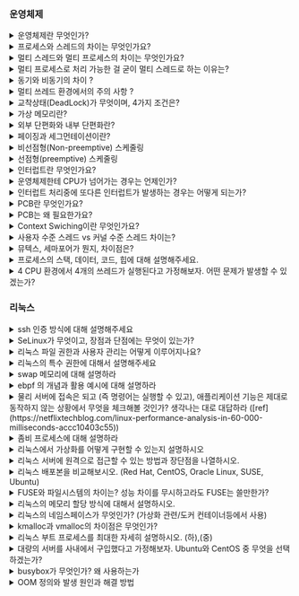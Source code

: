 
### 운영체제

<details>
<summary>
운영체제란 무엇인가?
</summary>
<div>

운영체제는 컴퓨터 시스템의 자원을 효율적으로 관리하고 사용자에게 편리하고 효과적인 환경을 제공하는 시스템 소프트웨어입니다. 운영체제는 하드웨어와 사용자 응용 프로그램 사이의 중개자 역할을 하며, 컴퓨터 시스템의 자원을 효율적으로 할당하고 관리합니다.

#### 운영체제 역할
- 자원 관리: 운영체제는 컴퓨터의 하드웨어 자원(프로세서, 메모리, 디스크 공간, 입출력 장치 등)을 효율적으로 분배하고 관리합니다. 여러 프로그램과 사용자가 동시에 컴퓨터를 사용할 수 있도록 합니다.
- 프로세스 관리: 운영체제는 프로세스의 생성, 실행, 중지 등을 관리합니다. 프로세스 스케줄링을 통해 CPU 시간을 각 프로세스에 할당하고, 멀티태스킹 환경에서 여러 프로세스가 공정하게 자원을 사용할 수 있도록 합니다.
- 메모리 관리: 운영체제는 메모리 할당 및 회수를 관리하며, 가상 메모리 시스템을 통해 실제 메모리보다 더 큰 메모리 공간을 제공할 수 있습니다.
- 파일 시스템 관리: 파일과 디렉터리를 조직화하고 관리하는 기능을 제공합니다. 사용자와 응용 프로그램이 데이터를 저장하고 접근할 수 있도록 합니다.
- 입출력 시스템 관리: 키보드, 마우스, 디스플레이, 프린터 등 다양한 입출력 장치와의 통신을 관리합니다.
- 보안 및 접근 제어: 운영체제는 시스템 보안을 유지하기 위해 사용자 인증, 접근 권한 설정 등의 기능을 제공합니다.
</div>
</details>

<details>
<summary>
프로세스와 스레드의 차이는 무엇인가요?
</summary>
<div>

#### 프로세스(Process)
프로세스는 실행 중인 프로그램의 인스턴스입니다. 운영 체제가 메모리에 프로그램을 로드하고 실행할 때, 그 프로그램은 프로세스가 됩니다. 프로세스는 독립된 메모리 영역(코드, 데이터, 힙, 스택 등)을 가지며, 최소 하나의 스레드(메인 스레드)를 포함합니다. 프로세스들은 서로 독립적이기 때문에, 하나의 프로세스가 다른 프로세스의 자원에 직접 접근하는 것은 허용되지 않습니다. 이는 운영 체제가 제공하는 프로세스 간 통신(IPC) 기법을 사용하여 간접적으로만 가능합니다.

##### IPC란?
독립적인 프로세스들이 서로 데이터를 주고받거나 통신할 수 있도록 하는 메커니즘입니다. 파이프, 네임드 파이프, 메시지 큐, 세마포어, 공유 메모리, 소켓 방법이 존재합니다.

#### 스레드(Thread)
스레드는 프로세스 내에서 실행되는 실행의 단위입니다. 스레드는 프로세스의 자원을 공유하면서 동시에 실행될 수 있습니다. 각 스레드는 고유한 실행 흐름을 가지며, 자신만의 스택을 포함하지만, 코드, 데이터, 힙 영역은 프로세스 내의 다른 스레드와 공유합니다. 이러한 특성 때문에 스레드 간의 데이터 공유와 통신이 용이하지만, 동시성 문제를 일으킬 수 있습니다.

##### 차이점
- 메모리 공간: 프로세스는 독립된 메모리 영역을 가지는 반면, 스레드는 같은 프로세스 내에서 메모리(코드, 데이터, 힙)를 공유하고 고유한 스택만 가집니다.
- 자원의 독립성: 프로세스는 완전히 독립된 자원을 가지지만, 스레드는 일부 자원(힙 메모리 등)을 공유합니다.
- 생성과 관리의 비용: 일반적으로 프로세스를 생성하고 관리하는 비용이 스레드를 생성하고 관리하는 비용보다 더 큽니다.
- 통신 방법: 프로세스 간 통신(IPC)은 복잡하고 비용이 많이 드는 반면, 스레드 간 통신은 자원을 공유하기 때문에 더 간단하고 효율적입니다.
- 독립성: 프로세스는 완전히 독립적인 실행 단위로, 하나의 프로세스가 실패해도 다른 프로세스에 영향을 미치지 않습니다. 반면, 스레드는 프로세스 내에서 상대적으로 독립적이지만, 하나의 스레드에 문제가 생기면 같은 프로세스 내의 다른 스레드에 영향을 줄 수 있습니다.
</div>
</details>

<details>
<summary>
멀티 스레드와 멀티 프로세스의 차이는 무엇인가요?
</summary>
<div>

#### 멀티 프로세스
멀티 프로세스는 동시에 여러 프로세스를 실행하여 작업을 처리하는 방식입니다. 각 프로세스는 독립된 메모리 공간(코드, 데이터, 힙, 스택 등)을 가지며, 다른 프로세스와의 데이터 공유는 IPC(Inter-Process Communication)를 통해 이루어집니다. 멀티 프로세스 방식은 각 프로세스가 독립적으로 실행되기 때문에 안정성이 높고, 하나의 프로세스에 문제가 발생해도 다른 프로세스에는 영향을 주지 않습니다. 하지만, 프로세스 간의 커뮤니케이션 비용이 높고, 리소스(자원)의 소모가 크다는 단점이 있습니다.

#### 멀티 스레드
멀티 스레드는 하나의 프로세스 내에서 여러 스레드를 생성하여 동시에 작업을 처리하는 방식입니다. 스레드들은 프로세스 내의 코드, 데이터, 힙 영역을 공유하면서 각자의 스택을 가지고 독립적으로 실행됩니다. 멀티 스레드 방식은 스레드 간의 데이터 공유가 쉽고, 컨텍스트 스위칭(Context Switching) 비용이 낮아 리소스를 효율적으로 사용할 수 있다는 장점이 있습니다. 그러나, 스레드 간의 자원 공유로 인해 동기화 문제가 발생할 수 있으며, 하나의 스레드에 문제가 발생하면 전체 프로세스에 영향을 줄 수 있습니다.
</div>
</details>

<details>
<summary>
멀티 프로세스로 처리 가능한 걸 굳이 멀티 스레드로 하는 이유는?
</summary>
<div>

- 자원 공유: 멀티 스레드는 동일한 프로세스 내에서 메모리 공간(코드, 데이터, 힙)을 공유합니다. 이로 인해 스레드 간의 데이터 공유가 매우 효율적으로 이루어집니다. 반면, 멀티 프로세스는 각 프로세스가 독립된 메모리 공간을 가지므로, 프로세스 간 통신(IPC)을 위해 추가적인 오버헤드가 발생합니다.
- 오버헤드 감소: 멀티 스레드는 프로세스를 생성하고 관리하는 것보다 적은 오버헤드를 가집니다. 스레드 생성은 프로세스 생성보다 자원을 적게 소모하며, 컨텍스트 스위칭 시에도 더 효율적입니다. 이는 특히 자원이 제한된 시스템에서 중요한 이점입니다.
- 병렬 처리 효율성: 멀티 스레드는 CPU 코어를 효율적으로 활용하여 병렬 처리를 수행할 수 있습니다. 멀티 스레드 환경에서는 한 스레드가 블로킹 작업(예: I/O 작업)을 수행할 때, 다른 스레드가 CPU를 사용하여 계속 작업을 수행할 수 있습니다.
- 개발 및 유지보수 용이: 멀티 스레드는 프로세스 내에서 실행되므로, 프로세스 간 통신(IPC)이 필요하지 않으며 공유 메모리를 통한 데이터 공유가 직관적이며, 프로세스 간 통신보다 간단합니다.

그러나 멀티 스레드 환경은 스레드 간의 동기화 문제, 공유 자원에 대한 경쟁 상황(race condition) 등의 복잡성을 증가시키며, 하나의 스레드에서 발생한 오류가 전체 프로세스에 영향을 줄 수 있다는 단점도 있습니다.
</div>
</details>

<details>
<summary>
동기와 비동기의 차이 ?
</summary>
<div>

동기 방식은 작업 처리의 간결성과 예측 가능성을 제공하지만, 긴 작업 실행 시 시스템의 전반적인 반응성이 떨어질 수 있습니다. 반면, 비동기 방식은 동시에 여러 작업을 처리할 수 있어 효율적이지만, 작업 사이의 의존성 관리와 복잡한 구현이 요구됩니다. 따라서, 애플리케이션의 요구 사항과 특성에 따라 적절한 방식을 선택해야 합니다.

#### 동기(Synchronous)
- 동기 방식에서는 한 작업이 완료될 때까지 기다린 후 다음 작업을 실행합니다. 즉, 작업을 순차적으로 처리합니다.
##### 특징
- 작업의 완료를 기다리기 때문에 프로그램의 실행 흐름이 예측 가능합니다.
- 하나의 작업이 다른 작업의 시작을 차단(block)합니다.
- 구현이 비교적 단순하지만, 긴 작업이 있을 경우 전체 시스템의 효율성이 떨어질 수 있습니다.
#### 비동기(Asynchronous)
- 비동기 방식에서는 한 작업을 시작한 후, 그 작업이 끝나기를 기다리지 않고 즉시 다음 작업을 실행합니다. 작업의 완료 여부와 상관없이 다른 작업을 병행 처리할 수 있습니다.
##### 특징
- 작업의 완료를 기다리지 않기 때문에, 여러 작업을 동시에 처리할 수 있어 효율성이 높습니다.
- 작업 사이의 의존성 관리가 필요하며, 구현이 복잡할 수 있습니다.
- 이벤트 루프, 콜백 함수, 프로미스(Promise), async/await 등을 통해 구현됩니다.

</div>
</details>

<details>
<summary>
멀티 쓰레드 환경에서의 주의 사항 ?
</summary>
<div>

멀티 쓰레드 환경에서는 여러 쓰레드가 동시에 실행되므로, 자원 공유와 동시성 제어에 특별한 주의가 필요합니다.

- 공유 자원의 동시 접근 제어: 멀티 쓰레드 환경에서 여러 쓰레드가 공유 자원에 동시에 접근할 때, 데이터의 일관성과 무결성을 유지하기 위해 동기화 기법이 필요합니다. mutex나 semaphore 같은 동기화 메커니즘을 사용하여 자원 접근을 제어해야 합니다.
- 데드락(Deadlock) 방지: 두 개 이상의 쓰레드가 서로 다른 쓰레드의 작업 완료를 무한히 기다리는 상황을 데드락이라고 합니다. 데드락을 방지하기 위해서는 자원 할당 순서를 일관되게 유지하고, 필요하지 않은 자원은 빠르게 해제하며, 필요한 최소한의 자원만을 잠그도록 해야 합니다.
- 스레드 기아(Starvation): 일부 쓰레드가 자원에 접근하지 못하고 무한히 대기하는 상황입니다. 이를 방지하기 위해서는 공정한 자원 분배 정책을 사용하고, 우선순위 부여에 주의해야 합니다.
- 컨텍스트 스위칭(Context Switching) 비용 인식: 쓰레드는 경량 프로세스로 비교적 컨텍스트 스위칭 비용이 낮지만, 쓰레드의 수가 많아지면 이 비용이 상당히 증가할 수 있습니다. 쓰레드를 너무 많이 생성하지 않도록 주의하고, 쓰레드 풀을 사용하는 등의 방법으로 최적화할 수 있습니다.
- 메모리 관리 주의: 멀티 쓰레드 환경에서는 동적으로 할당된 메모리를 공유 자원으로 사용할 때 해제 시점을 정확히 관리해야 합니다. 잘못된 메모리 해제는 메모리 누수나 무효 메모리 접근을 초래할 수 있습니다.
- 레이스 컨디션(Race Condition) 방지: 레이스 컨디션은 여러 쓰레드가 데이터를 동시에 읽고 쓰려고 할 때 발생하는 문제로, 결과의 정확성을 보장할 수 없습니다. 변수 접근 시 동기화를 통해 이를 방지해야 합니다.
</div>
</details>

<details>
<summary>
교착상태(DeadLock)가 무엇이며, 4가지 조건은?
</summary>
<div>

교착상태(Deadlock)는 멀티태스킹 시스템에서 두 개 이상의 프로세스나 스레드가 서로의 실행을 무한히 기다리는 상태를 말합니다. 이 상태에 이르면, 각 프로세스는 다른 프로세스가 자원을 해제하기를 기다리고 있기 때문에 시스템이 멈춰버리게 됩니다.
##### 데드락 조건
- 상호 배제(Mutual Exclusion): 한 번에 하나의 프로세스만이 자원을 사용할 수 있습니다. 다른 프로세스는 그 자원이 해제될 때까지 기다려야 합니다.
- 보유 대기(Hold and Wait): 프로세스가 어떤 자원을 보유한 상태에서 다른 자원을 기다립니다.
- 비선점(No Preemption): 프로세스가 자원을 스스로 해제하기 전까지는 다른 프로세스가 그 자원을 강제로 빼앗을 수 없습니다.
- 순환 대기(Circular Wait): 각 프로세스가 순환적으로 다음 프로세스가 요구하는 자원을 보유하고 있어, 서로가 서로의 자원을 기다리는 상태가 됩니다.

##### 데드락 해결법
- prevention: 4가지중 하나를 부정
- avoidance: safe state(데드락이 발생하지 않는 상태 즉, 자원이 충분한 상태), safe sequence(데드락이 발생하지 않은 순서) ex)은행원 알고리즘 - 미리 결정된 모든 자원들의 최대 가능한 할당량을 가지고 시뮬레이션 해서 Safe state에 들 수 있는지 여부를 검사
- detection and recovery: 시스템의 자원 할당 상태를 가지고 데드락 발생 여부 판단, 프로세스 1개 이상 중단 or 자원 선점

https://chanhuiseok.github.io/posts/cs-2/
</div>
</details>

<details>
<summary>
가상 메모리란?
</summary>
<div>

가상 메모리는 컴퓨터 시스템에서 사용되는 메모리 관리 기술입니다. 이 기술은 프로그램이 사용할 수 있는 메모리 양을 물리적 메모리(주로 RAM)의 크기에 제한되지 않게 하여, 더 큰 메모리 공간을 제공하는 것처럼 만듭니다. 가상 메모리는 물리적 메모리와 보조 저장 장치(예: 하드 드라이브 또는 SSD)를 함께 사용하여 구현됩니다.

##### 주요 개념 및 작동 원리

- 가상 주소 공간: 각 프로세스는 독립된 가상 주소 공간을 갖습니다. 이 공간은 실제 물리적 메모리 주소와는 별개로, 프로세스에 의해 참조되는 메모리 주소입니다.
- 페이지: 가상 메모리는 페이지라는 작은 고정 크기의 블록으로 나뉩니다. 물리적 메모리도 같은 크기의 페이지 프레임으로 나누어집니다.
- 페이지 매핑: 운영 체제는 페이지 테이블을 사용하여 가상 페이지와 물리적 페이지 프레임 간의 매핑을 관리합니다. 이를 통해 프로세스가 가상 주소를 사용해 메모리에 접근할 때, 실제 물리적 주소로 변환될 수 있습니다.
- 스와핑: 사용되지 않는 페이지는 보조 저장 장치로 옮겨지는데, 이 과정을 스와핑이라고 합니다. 필요할 때 다시 물리적 메모리로 가져올 수 있습니다. 이를 통해 제한된 물리적 메모리를 보다 효율적으로 사용할 수 있습니다.
- 페이지 폴트: 프로그램이 접근하려는 페이지가 물리적 메모리에 없을 경우, 페이지 폴트가 발생합니다. 운영 체제는 해당 페이지를 보조 저장 장치에서 찾아 물리적 메모리로 로드합니다.

</div>
</details>

<details>
<summary>
외부 단편화와 내부 단편화란?
</summary>
<div>

#### 외부 단편화(External Fragmentation)
- 외부 단편화는 메모리 공간에 충분한 여유 공간이 있지만, 그 공간이 연속적이지 않아 프로세스를 할당할 수 없는 상황을 말합니다.
- 예를 들어, 메모리에 10MB, 5MB, 3MB의 빈 공간이 있다고 가정해 봅시다. 이 경우 총 18MB의 여유 공간이 있지만, 프로세스가 필요로 하는 8MB의 메모리를 할당할 수 없습니다. 이처럼 메모리 공간이 연속적이지 않아 발생하는 문제가 외부 단편화입니다.

#### 내부 단편화(Internal Fragmentation)
- 내부 단편화는 프로세스가 필요로 하는 메모리 크기보다 실제 할당된 메모리 크기가 더 큰 경우에 발생합니다. 이로 인해 할당된 메모리 공간 중 일부가 사용되지 않고 남게 되는 현상입니다.

- 예를 들어, 프로세스가 4MB의 메모리를 필요로 하지만, 운영체제가 8MB의 메모리 블록을 할당했다고 가정해 봅시다. 이 경우 4MB의 메모리가 사용되지 않고 남게 되는데, 이것이 내부 단편화입니다.

##### 단편화 해결 방법
- 압축(Compaction): 외부 단편화를 해결하기 위해 메모리 내의 빈 공간을 모아 하나의 큰 공간을 만드는 기법입니다.
- 동적 할당(Dynamic Allocation): 프로세스의 메모리 요구량에 따라 동적으로 메모리를 할당하여 내부 단편화를 줄일 수 있습니다.
- 페이징(Paging): 프로세스를 페이지 단위로 나누어 관리함으로써 단편화를 방지할 수 있습니다.
- 세그먼테이션(Segmentation): 프로세스를 논리적 단위인 세그먼트로 나누어 관리함으로써 단편화를 줄일 수 있습니다.

##### Appendix 가상 메모리와 단편화
가상 메모리 기술은 단편화 문제를 해결하는 데 도움이 됩니다. 가상 메모리는 물리 메모리와 논리 메모리를 분리하여 관리함으로써, 프로세스가 실제 물리 메모리 크기를 초과하여 실행될 수 있도록 합니다. 이를 통해 단편화로 인한 메모리 할당 문제를 해결할 수 있습니다.

또한 가상 메모리 시스템에서는 MMU(Memory Management Unit)가 논리 주소를 물리 주소로 변환하는 역할을 수행합니다. 이를 통해 프로세스는 실제 물리 메모리 구조를 인식하지 않고도 메모리를 사용할 수 있습니다.
</div>
</details>

<details>
<summary>
페이징과 세그먼테이션이란?
</summary>
<div>

#### 페이징 (Paging)
페이징은 물리적 메모리를 고정된 크기의 작은 블록으로 나누는 방식입니다. 이러한 블록들을 페이지(논리적 메모리에서는 페이지로 나누고 물리적 메모리는 프레임으로 나눠서 매칭)라고 하며, 물리적 메모리의 페이지와 동일한 크기의 가상 메모리 페이지로 프로세스의 주소 공간을 분할합니다. 페이징에서는 가상 메모리 주소가 물리적 메모리 주소로 변환될 때 페이지 테이블을 사용하여 변환합니다. 페이징 기법의 주요 장점은 내부 단편화를 줄일 수 있다는 점과 메모리 관리가 단순해진다는 점입니다. 하지만 모든 페이지가 동일한 크기이기 때문에, 프로세스의 메모리 요구 사항에 딱 맞지 않는 경우가 생길 수 있으며, 이로 인해 약간의 내부 단편화가 발생할 수 있습니다.

![process](image.png)
#### 세그먼테이션 (Segmentation)
세그먼테이션은 프로세스의 주소 공간을 논리적으로 의미 있는 여러 세그먼트로 분할하는 방식입니다. 예를 들어, 코드, 데이터, 스택 등으로 분리할 수 있습니다. 각 세그먼트는 시작 주소와 길이를 가지며, 이를 통해 메모리에 할당됩니다. 세그먼테이션의 주요 장점은 메모리를 더 유연하게 관리할 수 있다는 것입니다. 프로그램의 논리적 구조에 따라 메모리를 할당할 수 있기 때문에, 개발자가 메모리를 효율적으로 사용할 수 있도록 도와줍니다. 하지만, 세그먼테이션은 외부 단편화 문제를 야기할 수 있으며, 세그먼트의 크기가 다양하기 때문에 메모리 관리가 복잡해질 수 있습니다.

##### 요약
페이징은 메모리를 고정된 크기의 페이지로 나누고, 내부 단편화를 줄이며 메모리 관리를 단순화합니다.
세그먼테이션은 메모리를 논리적 단위인 세그먼트로 나누어 더 유연한 메모리 관리를 가능하게 하지만, 외부 단편화와 복잡한 메모리 관리 문제를 가질 수 있습니다.
</div>
</details>

<details>
<summary>
비선점형(Non-preemptive) 스케줄링
</summary>
<div>

비선점형(Non-preemptive) 스케줄링은 컴퓨터 운영체제의 중요한 작업 스케줄링 방식 중 하나입니다. 이 방식에서는 한 번 CPU(중앙 처리 장치)가 작업(프로세스 또는 스레드)에 할당되면, 해당 작업이 완료되거나, I/O(입출력) 작업 등으로 대기 상태가 될 때까지 CPU를 계속 사용하게 됩니다. 즉, 작업이 실행 중일 때 다른 작업으로 CPU를 강제로 빼앗는 것이 허용되지 않습니다.

##### 특징
- 프로세스가 CPU 사용을 완료하거나 I/O 작업을 요청할 때까지 CPU 제어권을 가짐
- 프로세스 간 우선순위 고려 없이 FIFO(First-In-First-Out) 방식으로 CPU 할당
- 프로세스 전환 시 문맥 교환(Context Switching) 오버헤드가 낮음
##### 장점
- 프로세스 간 공정성 보장
- 응답 시간 예측 가능
- 문맥 교환 오버헤드 감소
##### 단점
- 높은 우선순위 프로세스가 대기해야 하는 상황 발생 가능
- 실시간 시스템에 적합하지 않음
- 프로세스 간 우선순위 고려 불가
</div>
</details>

<details>
<summary>
선점형(preemptive) 스케줄링
</summary>
<div>

선점형 스케줄링은 프로세스가 CPU를 사용하는 도중에도 운영체제가 CPU 제어권을 강제로 회수할 수 있는 방식입니다. 즉, 프로세스가 CPU를 점유하고 있더라도 운영체제가 필요에 따라 CPU 제어권을 회수할 수 있습니다.

##### 특징
- 프로세스 간 우선순위에 따라 CPU 제어권 강제 회수 가능
- 문맥 교환(Context Switching) 오버헤드가 비선점형 스케줄링보다 높음
- 실시간 시스템에 적합한 스케줄링 방식
##### 장점
- 높은 우선순위 프로세스에 CPU 자원 신속 할당 가능
- 실시간 시스템에 적합
##### 단점
- 문맥 교환 오버헤드 증가
- 프로세스 간 공정성 보장이 어려움

##### 선점형 스케줄링 알고리즘
- 라운드 로빈(Round Robin, RR) 스케줄링:
  - 각 프로세스에 동일한 시간 할당(Time Slice)
  - 시간 할당이 끝나면 강제로 CPU 제어권 회수
  - 공정성이 높지만 응답 시간이 길어질 수 있음
- 최단 잔여 시간 우선(Shortest Remaining Time, SRT) 스케줄링:
  - 남은 실행 시간이 가장 짧은 프로세스에 CPU 할당
  - 새로운 프로세스가 도착하면 현재 실행 중인 프로세스를 선점할 수 있음
  - 평균 대기 시간이 짧지만 실행 시간이 긴 프로세스에 불리할 수 있음
- 다단계 피드백 큐(Multilevel Feedback Queue, MFQ) 스케줄링:
  - 여러 개의 준비 큐를 사용하여 우선순위를 관리(같은 우선순위 안에서는 라운드 로빈)
  - 프로세스가 CPU를 오래 사용하면 우선순위가 낮아짐
  - 대화형 프로세스와 배치 프로세스를 구분하여 효율적으로 관리
</div>
</details>

<details>
<summary>
인터럽트란 무엇인가요?
</summary>
<div>

인터럽트는 컴퓨터 시스템에서 중요한 개념으로, 현재 진행 중인 작업을 일시 중단시키고, 긴급하게 처리해야 할 작업(인터럽트 요청에 의해 발생한 작업)을 먼저 처리한 후, 원래의 작업으로 돌아가게 하는 메커니즘입니다. 인터럽트는 컴퓨터 하드웨어나 소프트웨어에 의해 발생할 수 있으며, 시스템의 효율성과 반응성을 향상시키는 데 중요한 역할을 합니다.

##### 인터럽트의 종류
- 하드웨어 인터럽트: 외부 장치(키보드, 마우스, 네트워크 카드 등)로부터 발생하는 인터럽트입니다. 예를 들어, 사용자가 키보드를 누를 때마다 하드웨어 인터럽트가 발생하여 CPU에 입력 처리를 요청합니다.
- 소프트웨어 인터럽트: 운영 체제나 실행 중인 프로그램 내부에서 발생하는 인터럽트입니다. 예를 들어, 시스템 호출이나 예외 처리 과정에서 발생할 수 있습니다.
##### 인터럽트 처리 과정
- 인터럽트 발생: 시스템 내부 또는 외부에서 인터럽트 신호가 발생합니다.
- 현재 작업 중단: CPU는 현재 처리 중인 작업을 일시 중단하고, 작업의 현재 상태를 저장합니다.
- 인터럽트 처리 루틴 실행: 인터럽트 벡터를 사용하여 해당 인터럽트를 처리할 루틴(함수, ISR)을 찾아 실행합니다.
- 원래 작업 복귀: 인터럽트 처리가 완료되면, 중단되었던 원래의 작업 상태를 복원하고 작업을 재개합니다.
##### 인터럽트의 중요성
- 멀티태스킹 지원: 인터럽트를 통해 여러 작업을 효율적으로 동시에 처리할 수 있습니다.
- 시스템 반응성 향상: 긴급한 작업이 발생했을 때 즉각적으로 대응할 수 있어 사용자 경험을 향상시킵니다.
- 자원 효율적 사용: 인터럽트를 이용하여 CPU와 다른 자원들을 보다 효율적으로 사용할 수 있습니다
</div>
</details>

<details>
<summary>
운영체제한테 CPU가 넘어가는 경우는 언제인가?
</summary>
<div>

1. 인터럽트(Interrupt) 발생 시: 하드웨어나 소프트웨어에서 발생한 인터럽트 신호를 처리하기 위해 운영체제가 CPU 제어권을 넘겨받습니다. 예를 들어, 입출력 장치로부터의 요청, 타이머 인터럽트, 네트워크 카드로부터의 신호 등이 이에 해당합니다.

2. 시스템 콜(System Call) 실행 시: 사용자 프로그램이 운영체제의 서비스를 요청하기 위해 시스템 콜을 실행하면, 해당 서비스를 처리하기 위해 운영체제가 CPU 제어권을 넘겨받습니다. 파일 열기, 읽기, 쓰기, 네트워크 통신 등의 작업이 시스템 콜을 통해 수행됩니다.

3. 프로세스 스케줄링: 운영체제는 프로세스 간 CPU 사용 시간을 공정하게 분배하기 위해 스케줄링을 수행합니다. 현재 실행 중인 프로세스의 시간 할당량(타임 슬라이스)이 끝나거나 우선 순위가 더 높은 프로세스가 준비 상태가 되면, 운영체제는 스케줄러를 통해 CPU 제어권을 넘겨받아 새로운 프로세스로 전환합니다.

4. 예외 상황(Exception) 발생 시: 소프트웨어 오류나 금지된 작업(예: 0으로 나누기, 잘못된 메모리 접근)이 발생했을 때, 운영체제는 예외 처리 루틴을 실행하기 위해 CPU 제어권을 넘겨받습니다.
</div>
</details>

<details>
<summary>
인터럽트 처리중에 또다른 인터럽트가 발생하는 경우는 어떻게 되는가?
</summary>
<div>

인터럽트 처리 중에 또 다른 인터럽트가 발생하는 경우, 시스템은 인터럽트의 우선 순위에 따라 처리 방식을 결정합니다. 이를 인터럽트 중첩(Interrupt Nesting)이라고 하며, 인터럽트 처리의 효율성과 반응성을 높이기 위해 사용됩니다. 처리 방식은 대체로 다음과 같습니다:

- 우선 순위가 낮은 인터럽트 처리 중에 우선 순위가 높은 인터럽트가 발생하는 경우: 시스템은 현재 처리 중인 인터럽트를 일시 중단하고, 더 높은 우선 순위의 인터럽트를 먼저 처리합니다. 이 과정을 통해 중요한 작업을 더 신속하게 처리할 수 있습니다.

- 우선 순위가 같은 인터럽트가 발생하는 경우: 대부분의 시스템에서는 같은 우선 순위의 인터럽트가 동시에 발생하면, 일반적으로 현재 처리 중인 인터럽트를 먼저 완료하고, 그 다음에 대기 중인 인터럽트를 처리합니다.

- 우선 순위가 높은 인터럽트 처리 중에 우선 순위가 낮은 인터럽트가 발생하는 경우: 우선 순위가 낮은 인터럽트는 현재 처리 중인 높은 우선 순위의 인터럽트 처리가 완료될 때까지 대기하게 됩니다.

- 여러 장치에서 인터럽트가 동시에 발생하거나 인터럽트 서비스 루틴 수행 중 인터럽트가 발생한 경우 우선순위 판별 필요
  1. 전원 이상(Power fail)
  2. 기계 착오(Machine Check)
  3. 외부 신호(External)
  4. 입출력(I/O)
  5. 명령어 잘못
  6. 프로그램 검사(Program Check)
  7. SVC(SuperVisor Call)
일반적으로 하드웨어 인터럽트가 소프트웨어 인터럽트보다 우선 순위가 높고, 일반적으로 내부 인터럽트 보다 외부 인터럽트가 우선 순위가 높다.

</div>
</details>

<details>
<summary>
PCB란 무엇인가요?
</summary>
<div>

#### PCB(Process Control Block)
- PCB는 운영 체제 커널의 데이터 구조로, 특정 프로세스를 관리하는 데 필요한 정보를 포함하고 있습니다.
- PCB에는 프로세스 식별자, 프로세스 상태, 프로그램 카운터, CPU 레지스터, CPU 스케줄링 정보, 메모리 관리 정보, 계정 정보, 입출력 상태 정보 등이 포함됩니다.
- PCB는 운영 체제에 의해 보호된 메모리 영역에 위치하며, 일부 운영 체제에서는 커널 스택의 처음에 위치합니다.
##### PCB의 역할과 중요성
- PCB는 운영 체제가 프로세스를 효과적으로 관리하고 제어하는 데 필수적인 역할을 합니다.
- 프로세스 생성 시 PCB가 만들어지며, 프로세스의 상태 정보를 저장하고 관리합니다.
- 프로세스 간 전환(context switching) 시 현재 프로세스의 정보를 PCB에 저장하고, 새로운 프로세스의 정보를 PCB에서 읽어 CPU 레지스터에 로드합니다.
##### PCB의 구성 요소
- 프로세스 식별자(PID): 프로세스를 고유하게 식별하는 번호
- 프로세스 상태: 실행 중, 대기 중, 준비 중 등 프로세스의 현재 상태
- 프로그램 카운터: 다음에 실행할 명령어의 주소
- CPU 레지스터: 프로세스 실행에 필요한 CPU 레지스터 값
- CPU 스케줄링 정보: 프로세스 우선순위, 실행 시간 등 스케줄링 관련 정보
- 메모리 관리 정보: 프로세스가 사용하는 메모리 영역 정보
- 계정 정보: 프로세스 실행 시간, 자원 사용량 등 계정 정보
- 입출력 상태 정보: 프로세스의 입출력 작업 상태
##### PCB와 Context Switching
Context Switching은 현재 프로세스의 PCB 정보를 저장하고, 새로운 프로세스의 PCB 정보를 로드하는 과정입니다.
인터럽트 처리나 새로운 프로세스 할당 등의 요청이 있을 때 Context Switching이 발생합니다.
Context Switching은 프로세스 간 전환을 원활하게 하여 운영 체제의 효율적인 프로세스 관리를 가능하게 합니다.

</div>
</details>

<details>
<summary>
PCB는 왜 필요한가요?
</summary>
<div>

- 프로세스 관리: PCB에는 프로세스의 상태 정보와 실행에 필요한 다양한 정보가 포함되어 있습니다. 이를 통해 운영 체제는 프로세스를 생성, 중지, 일시 중지, 재개 등의 작업을 수행할 수 있습니다.
- 프로세스 간 전환(Context Switching): PCB는 Context Switching 과정에서 사용됩니다. 현재 프로세스의 정보를 PCB에 저장하고, 새로운 프로세스의 정보를 PCB에서 읽어 CPU 레지스터에 로드합니다. 이를 통해 여러 프로세스 간의 공정한 시간 분배와 운영 체제의 효율적인 관리가 가능해집니다.
- 자원 할당 및 관리: PCB에는 프로세스가 사용하는 메모리 영역 정보, 계정 정보, 입출력 상태 정보 등이 포함되어 있습니다. 이를 통해 운영 체제는 자원을 효율적으로 할당하고 관리할 수 있습니다.
- 프로세스 식별: PCB에는 프로세스를 고유하게 식별하는 번호(PID)가 포함되어 있습니다. 이를 통해 운영 체제는 각 프로세스를 식별하고 구분할 수 있습니다.
</div>
</details>

<details>
<summary>
Context Swiching이란 무엇인가요?
</summary>
<div>

컨텍스트 스위칭(Context Switching)은 운영 체제가 CPU를 사용하는 한 프로세스에서 다른 프로세스로 전환하는 과정을 말합니다. 이 과정은 멀티태스킹 환경에서 여러 프로세스나 스레드가 CPU 시간을 공유할 수 있게 해 주며, 시스템의 효율성과 반응성을 높이는 데 중요한 역할을 합니다.

##### 컨텍스트 스위칭 과정
- 현재 실행 중인 프로세스의 상태 저장: 운영 체제는 현재 CPU를 사용하고 있는 프로세스의 상태(레지스터 값, 프로그램 카운터, 스택 포인터 등)를 해당 프로세스의 PCB(Process Control Block)에 저장합니다. 이를 통해 프로세스가 나중에 다시 실행될 때 이전에 중단된 지점부터 정확히 실행을 재개할 수 있습니다.
- 다음 실행할 프로세스의 상태 복원: 운영 체제는 다음에 실행할 프로세스의 PCB에서 저장된 상태를 읽어들여 CPU의 레지스터와 다른 제어 레지스터에 복원합니다. 이로써 새로운 프로세스가 실행될 준비가 완료됩니다.
- 실행 전환: CPU는 이제 새로운 프로세스의 실행을 시작합니다.

컨텍스트 스위칭은 필수적인 작업이지만, 자원을 소모하는 작업입니다. 컨텍스트를 저장하고 복원하는 과정에서 시간이 소요되며, 이로 인해 CPU의 유휴 시간이 발생할 수 있습니다. 따라서 운영 체제는 컨텍스트 스위칭을 효율적으로 관리하여 시스템의 전반적인 성능을 최적화하려고 노력합니다.
</div>
</details>

<details>
<summary>
사용자 수준 스레드 vs 커널 수준 스레드 차이는?
</summary>
<div>

#### 사용자 수준 스레드(User-Level Threads, ULT)
- 관리: 사용자 수준의 스레드 라이브러리에 의해 관리됩니다. 커널은 이러한 스레드의 존재를 알지 못합니다.
- 성능: 커널 개입 없이 스레드를 생성하고 관리할 수 있으므로, 컨텍스트 스위칭이 빠르고 효율적입니다.
- 자원 할당: 프로세스 단위로 자원을 할당받으며, 하나의 스레드가 블록되면 다른 스레드에 영향을 줄 수 있습니다.
- 구현과 이식성: 특정 운영 체제에 의존하지 않으므로 다양한 시스템에 쉽게 이식할 수 있습니다.
#### 커널 수준 스레드(Kernel-Level Threads, KLT)
- 관리: 운영 체제의 커널에 의해 직접 관리됩니다. 커널은 각 스레드를 개별적으로 인식하고 스케줄링합니다.
- 성능: 스레드 관리를 위해 커널 모드로의 전환을 필요로 하므로, 사용자 수준 스레드에 비해 컨텍스트 스위칭이 느릴 수 있습니다.
- 자원 할당: 각 스레드는 독립적으로 자원을 할당받으며, 하나의 스레드가 블록되더라도 다른 스레드는 영향을 받지 않습니다.
- 구현과 이식성: 운영 체제의 지원을 필요로 하므로, 특정 시스템에 종속적일 수 있습니다.
</div>
</details>

<details>
<summary>
뮤텍스, 세마포어가 뭔지, 차이점은?
</summary>
<div>

#### 뮤텍스(Mutex)
- 뮤텍스는 상호 배제(Mutual Exclusion)를 위한 동기화 기법입니다.
- 공유 자원에 대한 접근을 한 번에 하나의 스레드/프로세스만 허용하여, 데이터 불일치 문제를 방지합니다.
- 뮤텍스는 임계 영역(Critical Section)에 대한 접근을 제어하는 역할을 합니다.
- 뮤텍스는 잠금(Lock)과 해제(Unlock) 함수를 통해 구현됩니다.
#### 세마포어(Semaphore)
- 세마포어는 공유 자원에 대한 접근을 제어하는 동기화 기법입니다.
- 세마포어는 정수 값을 사용하여 자원의 가용성을 나타냅니다.
- 세마포어는 자원을 요청하는 스레드/프로세스에게 자원을 할당하거나 대기열에 넣는 역할을 합니다.
- 세마포어는 wait()와 signal() 함수를 통해 구현됩니다.

##### 차이점
- 접근 제어 방식
  - 뮤텍스는 한 번에 하나의 스레드/프로세스만 접근할 수 있도록 제한합니다.
  - 세마포어는 정수 값을 사용하여 여러 스레드/프로세스가 동시에 접근할 수 있도록 합니다.
- 구현 방식
  - 뮤텍스는 잠금(Lock)과 해제(Unlock) 함수를 사용하여 구현됩니다.
  - 세마포어는 wait()와 signal() 함수를 사용하여 구현됩니다.
- 용도
  - 뮤텍스는 공유 자원에 대한 상호 배제를 위해 사용됩니다.
  - 세마포어는 공유 자원에 대한 동기화를 위해 사용됩니다.
</div>
</details>

<details>
<summary>
프로세스의 스택, 데이터, 코드, 힙에 대해 설명해주세요.
</summary>
<div>

1. 코드(Code) 영역
- 사용자가 작성한 프로그램 코드가 저장되는 영역
- CPU가 실행할 수 있는 기계어 명령어 형태로 저장됩니다.
- 읽기 전용(Read-Only)으로 실행 중에는 변경할 수 없습니다.
2. 데이터(Data) 영역
- 전역 변수, static 변수 등 프로그램이 사용하는 데이터가 저장되는 영역
- 초기화된 데이터(Data Segment)와 초기화되지 않은 데이터(BSS Segment)로 구분됩니다.
3. 스택(Stack) 영역
- 함수 호출 시 전달되는 매개변수, 지역 변수, 복귀 주소 등이 저장되는 영역
- 후입선출(LIFO) 구조를 가지며, 함수 호출/반환 시 동적으로 메모리가 할당/해제됩니다.
4. 힙(Heap) 영역
- 동적으로 메모리를 할당/해제하는 데 사용되는 영역
- 프로그래밍 언어의 동적 메모리 할당 기능(malloc, new 등)에 의해 사용됩니다.

##### 메모리 영역의 특징
- 코드 영역과 데이터 영역은 프로그램 실행 중 변경될 수 없는 정적 영역입니다.
- 스택과 힙은 동적으로 메모리가 할당/해제되는 영역입니다.
- 스택은 함수 호출 시 빠르게 메모리를 할당/해제할 수 있지만, 크기가 제한적입니다.
- 힙은 동적 메모리 할당이 가능하지만, 스택보다 느리고 메모리 관리가 복잡합니다.
</div>
</details>

<details>
<summary>
4 CPU 환경에서 4개의 쓰레드가 실행된다고 가정해보자. 어떤 문제가 발생할 수 있겠는가?
</summary>
<div>

- 경쟁 상태(Race Condition): 여러 쓰레드가 동시에 공유 자원에 접근하려고 할 때, 그 접근 순서에 따라 실행 결과가 달라질 수 있습니다. 이러한 상황을 경쟁 상태라고 하며, 데이터가 예기치 않게 변경되거나 손상될 위험이 있습니다.
- 교착 상태(Deadlock): 두 개 이상의 쓰레드가 서로가 보유한 자원의 해제를 무한정 기다리며, 어떤 쓰레드도 진행할 수 없는 상태입니다. 예를 들어, 쓰레드 A가 자원 1을 보유하고 자원 2를 요청하는 동안, 쓰레드 B가 자원 2를 보유하고 자원 1을 요청할 때 교착 상태가 발생할 수 있습니다.
- 메모리 일관성 문제(Memory Consistency Issues): 여러 쓰레드가 공유 메모리를 동시에 수정할 때, 메모리의 일관성을 유지하기 위한 추가적인 메커니즘이 필요합니다. 이러한 메커니즘 없이는 예측 불가능한 결과를 초래할 수 있습니다.
</div>
</details>


### 리눅스

<details>
<summary>
ssh 인증 방식에 대해 설명해주세요
</summary>
<div>

SSH(Secure Shell)는 네트워크를 통해 서버와 클라이언트 간의 보안된 통신을 가능하게 하는 프로토콜입니다. SSH 인증 방식은 크게 세 가지 주요 유형으로 나뉩니다: 비밀번호 기반 인증, 공개키 기반 인증, 그리고 호스트 기반 인증입니다.

- 비밀번호 기반 인증: 가장 기본적인 형태의 인증 방식입니다. 사용자가 SSH 접속을 시도할 때 서버에 저장된 사용자의 비밀번호를 입력하여 인증을 시도합니다. 비밀번호는 네트워크를 통해 암호화된 상태로 전송되므로 안전하게 처리됩니다. 하지만, 비밀번호 자체가 약하거나 외부에 노출되었을 경우 보안에 취약할 수 있습니다.
- 공개키 기반 인증: 더 안전한 인증 방식 중 하나로, 공개키 암호화 기술을 사용합니다. 사용자는 개인키와 공개키라는 두 가지 키를 생성합니다. 공개키는 서버에 저장되고, 개인키는 사용자만이 보유합니다. 인증시, 서버는 사용자에게 공개키와 매칭되는 개인키를 사용하여 요청을 암호화한 메시지를 보냅니다. 사용자는 개인키를 이용해 메시지를 복호화하고, 복호화에 성공한다면 인증이 완료됩니다. 이 방식은 개인키가 외부에 노출되지 않는 한 매우 안전합니다. (이거 좀 공부)
- 호스트 기반 인증: 이 방식은 클라이언트의 호스트 자체의 신뢰를 기반으로 합니다. 클라이언트 호스트의 공개키가 서버에 미리 등록되어 있으며, 서버는 해당 호스트로부터의 접속만을 신뢰하는 방식입니다. 이는 주로 내부 네트워크나 신뢰할 수 있는 시스템 간의 자동화된 프로세스에서 사용됩니다.
SSH 인증 방식의 선택은 네트워크의 보안 요구사항, 사용 편의성, 관리 용이성 등을 고려하여 결정됩니다. 공개키 기반 인증은 보안성이 높아 많이 사용되는 추세이며, 복잡한 네트워크 환경에서는 여러 인증 방식을 혼합하여 사용하기도 합니다.


#### ssh 접속 과정
1. 클라이언트 초기화: 사용자가 SSH 클라이언트 소프트웨어를 사용해 서버에 접속을 시도합니다. 이때, 사용자는 서버의 호스트 이름이나 IP 주소와 접속할 사용자 이름을 지정합니다.

2. 서버와의 암호화된 채널 구성: 클라이언트와 서버 사이에 암호화된 연결(세션)을 설정합니다. 이 과정에서 서버는 자신의 공개 키를 클라이언트에게 전송합니다. 클라이언트는 이 공개 키를 사용하여 서버와의 통신을 암호화합니다.(이때 서버의 공개키는 openssh 서버를 설치했을 때 생성됩니다.)

3. 서버 인증: 클라이언트는 서버로부터 받은 공개 키가 신뢰할 수 있는지 확인합니다. 일반적으로 클라이언트는 이전에 연결했던 서버의 공개 키를 저장해 두었다가(.ssh/known_hosts), 재접속 시 이를 확인합니다. 처음 접속하는 서버의 경우, 사용자에게 공개 키의 지문(fingerprint)을 보여주고, 이를 수락할 것인지 묻습니다.

4. 사용자 인증: 클라이언트가 서버에 접속하기 위해서는 사용자 인증이 필요합니다. 이를 위해 비밀번호, 공개 키 인증, 일회용 비밀번호 등 다양한 방법이 사용될 수 있습니다. 가장 보안성이 높은 방법 중 하나는 공개 키 인증 방식으로, 사용자는 자신의 개인 키를 사용하여 인증 요청을 서명하고, 서버는 해당 사용자의 공개 키를 사용하여 서명을 검증합니다.(이때 ssh-keygen -t rsa와 같은 명령어로 key를 생성하며 수동으로 **~/.ssh/authorized_keys**에 클라이언트의 공개키를 추가하거나 **ssh-copy-id USER@remote-host -i 파일위치** 와 같은 명령어로 클라이언트의 공개키를 전송하는 방법이 있다.)

5. 세션 개시: 사용자 인증이 성공하면, SSH 세션이 시작됩니다. 이 시점부터 클라이언트와 서버 사이의 모든 통신은 암호화되어 안전하게 이루어집니다. 사용자는 원격 셸을 통해 명령을 실행하거나, 파일 전송과 같은 추가적인 SSH 기능을 사용할 수 있습니다.

6. 세션 종료: 사용자가 작업을 마치고 접속을 종료하면, SSH 세션은 안전하게 종료됩니다.

#### Appendix
https://gwonbookcase.tistory.com/56


</div>
</details>

<details>
<summary>
SeLinux가 무엇이고, 장점과 단점에는 무엇이 있는가?
</summary>
<div>

#### SELinux란?
SELinux는 Linux 운영 체제에 내장된 보안 모듈로, 강제 접근 제어(Mandatory Access Control) 기능을 제공합니다. 이를 통해 사용자 권한 남용을 방지하고 시스템 보안을 강화할 수 있습니다.

#### SELinux의 장점
- 강화된 보안: SELinux는 프로세스와 리소스 간의 접근을 엄격하게 제어하여 시스템 보안을 강화합니다.
- 유연성: SELinux는 다양한 보안 정책을 제공하여 사용자의 요구사항에 맞게 유연하게 구성할 수 있습니다.
- 관리 용이성: SELinux는 Red Hat 계열 Linux 배포판에 기본적으로 포함되어 있어 관리가 용이합니다.
#### SELinux의 단점
- 복잡성: SELinux의 구성과 관리가 복잡하여 초기 설정에 시간이 많이 소요될 수 있습니다.
- 호환성 문제: SELinux는 일부 애플리케이션과 호환성 문제가 발생할 수 있습니다.
- 학습 곡선: SELinux를 효과적으로 사용하려면 관리자가 SELinux에 대한 이해와 경험이 필요합니다.

#### SELinux 세 가지 모드

- **Enforcing** : 이 모드에서 SELinux는 정책을 강제 적용하고, 정책에 위반되는 액세스를 차단합니다. 이 모드가 시스템의 보안을 최대한 강화하는 기본 모드입니다.
- **Permissive** : 이 모드에서 SELinux는 정책 위반을 감지하지만, 액세스를 차단하지 않고 로그에 기록만 합니다. 이 모드는 문제 해결이나 정책 테스트 목적으로 사용됩니다.
- **Disabled** : 이 모드에서 SELinux는 완전히 비활성화되어 정책을 적용하지 않습니다. 시스템 보안이 약화되므로 꼭 필요한 경우가 아니라면 사용하지 않습니다
    
</div>
</details>

<details>
<summary>
리눅스 파일 권한과 사용자 관리는 어떻게 이루어지나요?
</summary>
<div>

#### 리눅스 파일 권한
- 리눅스 파일 시스템은 사용자, 그룹, 기타 사용자에 대한 권한을 가지고 있습니다.
- 파일 권한은 읽기(r), 쓰기(w), 실행(x)으로 구성되며, 이를 통해 사용자의 파일 접근을 제어할 수 있습니다.
- 파일 권한은 chmod 명령어를 사용하여 변경할 수 있습니다.
- 파일 소유권은 chown 명령어로 변경할 수 있으며, 그룹 소유권은 chgrp 명령어로 변경할 수 있습니다.
#### 리눅스 사용자 관리
- 리눅스에는 루트 사용자, 일반 사용자, 시스템 사용자 등 다양한 유형의 사용자가 존재합니다.
- 사용자 계정은 useradd 명령어로 생성할 수 있으며(삭제시엔 userdel), 그룹은 groupadd 명령어로 생성할 수 있습니다.
- usermod 명령어를 사용하여 사용자의 그룹을 변경할 수 있습니다.
- 사용자 권한 관리를 위해 역할 기반 접근 제어(RBAC)를 사용할 수 있습니다.
- 또한 접근 제어 목록(ACL)을 사용하여 사용자 및 그룹에 대한 세부적인 권한 설정이 가능합니다. 
</div>
</details>

<details>
<summary>
리눅스의 특수 권한에 대해서 설명해주세요
</summary>
<div>

리눅스에서는 일반적인 파일 권한(read, write, execute) 외에도, 특수 권한을 부여하여 시스템의 보안과 효율성을 높일 수 있습니다. 이러한 특수 권한에는 SetUID, SetGID, Sticky bit가 있습니다.

#### SetUID(Set User ID)
이 권한이 설정된 실행 파일은 해당 파일을 실행하는 사용자가 파일 소유자의 권한으로 프로그램을 실행하게 합니다. 이를 통해 일반 사용자도 특정 작업을 관리자 권한으로 실행할 수 있게 되지만, 보안에 주의해야 합니다. 예를 들어, passwd 명령어는 SetUID 권한이 설정되어 있어 일반 사용자가 자신의 비밀번호를 변경할 수 있습니다.

#### SetGID(Set Group ID)
이 권한이 설정된 실행 파일은 해당 파일을 실행하는 사용자가 파일 그룹의 권한으로 프로그램을 실행하게 합니다. 디렉토리에 SetGID가 설정된 경우, 해당 디렉토리에 생성된 새 파일과 서브 디렉토리는 부모 디렉토리의 그룹을 상속받게 됩니다. 이는 팀 프로젝트나 공유 자원 관리에 유용합니다.

#### Sticky bit
주로 공유 디렉토리에 설정되며, Sticky bit가 설정된 디렉토리에서는 파일의 소유자나 슈퍼유저만 해당 파일을 삭제하거나 이름을 변경할 수 있게 됩니다. 이는 공용 디렉토리에서 사용자들이 서로의 파일을 삭제하지 못하게 하여 데이터의 안정성을 보장합니다. 예를 들어, /tmp 디렉토리는 Sticky bit가 설정되어 있어 모든 사용자가 데이터를 임시로 저장할 수 있지만, 자신의 파일만 삭제할 수 있습니다.


이러한 특수 권한은 chmod 명령어를 사용하여 설정할 수 있으며, ls -l 명령어로 권한을 확인할 때, 특수 권한이 설정된 항목은 특수 문자(s 또는 t)로 표시됩니다. 이 권한들은 시스템의 유연성과 보안을 동시에 증가시키지만, 잘못 사용될 경우 보안 문제를 일으킬 수 있으므로 주의가 필요합니다.

</div>
</details>

<details>
<summary>
swap 메모리에 대해 설명하라
</summary>
<div>

#### Swap 메모리란?
Swap 메모리는 물리 메모리(RAM)가 가득 차게 되면 부족한 메모리를 하드 디스크 공간으로 할당하여 프로세스를 종료하지 않고 진행시키는데 사용됩니다.
즉, 디스크의 공간을 메모리처럼 활용하여 처리 속도는 떨어지지만 부족한 메모리를 보완할 수 있습니다.
#### Swap 메모리의 활용
- Swap 메모리는 RAM이 가득 차면 시스템 안정성과 성능을 유지하기 위해 사용됩니다.
- 예를 들어 EC2의 t2.micro 인스턴스와 같이 RAM이 부족한 경우, 임시로 Swap 메모리를 설정하여 메모리 부족 문제를 해결할 수 있습니다.
#### Swap 메모리 관리
- Swap 메모리 사용량이 늘어나면 시스템 성능이 저하될 수 있으므로, Swap 메모리 사용량을 모니터링하고 적절히 관리해야 합니다.
- Swap 메모리 사용량이 지속적으로 높다면 RAM 용량을 늘리거나 불필요한 프로세스를 종료하는 등의 조치가 필요할 수 있습니다.
- 종합적으로 Swap 메모리는 리눅스에서 물리 메모리가 부족할 때 활용되는 가상 메모리 공간입니다. Swap 메모리를 적절히 활용하면 시스템 안정성과 성능을 유지할 수 있습니다.
#### Swap 메모리 모니터링 방법
- free 명령어: 시스템의 전체 메모리 사용량과 swap 메모리 사용량을 확인할 수 있습니다. **free -h** 메모리 사용량을 사람이 읽기 쉬운 형식으로 출력합니다.
- swapon 명령어: 현재 활성화된 swap 파티션 및 파일을 확인할 수 있습니다. **swapon -s**로 활성화된 swap 공간의 사용량을 확인할 수 있습니다.
- vmstat 명령어: 시스템의 메모리, CPU, I/O 등 다양한 통계 정보를 제공합니다. **vmstat 1**로 1초 간격으로 메모리 및 swap 사용량을 실시간으로 확인할 수 있습니다.
- top 명령어: 실행 중인 프로세스와 시스템 리소스 사용량을 확인할 수 있습니다. **top -o %SWAP** swap 메모리 사용량이 가장 많은 프로세스를 확인할 수 있습니다.
#### Swap 메모리 모니터링 도구
- Zabbix: 시스템 모니터링 및 이벤트 관리 솔루션으로, swap 메모리 사용량을 모니터링할 수 있습니다.
- Grafana: 데이터 시각화 도구로, 다양한 데이터 소스로부터 swap 메모리 사용량을 모니터링할 수 있습니다.

    
> Swapping은 프로세스 **우선순위에 따라 프로세스를 일시적으로 보조기억장치로 이동시켜, 물리적 메모리를 확보하고 다른 프로세스를 실행할 수 있도록 한다.**

메모리는 크기가 크지 않기 때문에 **프로세스를 임시로 디스크에 보냈다가 다시 메모리에 로드해야 하는 상황**이 생깁니다. 이때 **디스크로 내보내는 것을 swap out, 메모리로 들여보내는 것을 swap in 이라고 한다.** 

스케줄러에 의해 swap out 시킬 프로세스를 선정하며, **우선 순위에 따라 어떤 프로세스를 swap in/out 할 지 결정**한다. 우선 순위가 낮은 프로세스를 swap out 시키고, 높은 프로세스를 메모리에 올려놓는 방식입니다.

#### Swapping의 과정
1. 스와퍼(swapper)라고 불리는 중기 스케줄러에 의해 **swap-out 시킬 프로세스를 선택**합니다.. (중기 스케줄러는 메모리에 적재된 프로세스의 수를 동적으로 조절하기 위한 스케줄러)
2. 스와퍼가 선택한 프로세스에게 할당된 메모리 주소 공간을 통째로 빼앗아 **디스크의 스왑 영역으로 swap-out** 합니다.
3. 여유가 생긴 메모리 공간에 필요한 프로세스의 메모리 주소 공간을 **swap-in** 시킵니다.

#### swapping 장점 
- 스와핑을 통해 프로세스 실행 대기 시간을 줄일 수 있으며, 이는 결국 CPU의 활용도를 높이게 된다.

#### swapping 단점
- 프로세스가 주 메모리와 보조 메모리 간을 이동하는 과정은 시스템의 전체 성능을 떨어뜨릴 수 있다.
- **스와핑 과정 중에 시스템이 갑자기 종료되면 swap-out된 프로세스의 데이터가 손실될 수도 있다.**
</div>
</details>

<details>
<summary>
ebpf 의 개념과 활용 예시에 대해 설명하라
</summary>
<div>

> BPF(Berkeley Packet Filter) : **패킷 필터로 패킷을 분석하고 필터링하는데에 사용되는 in-kernel virtual machine**
    
eBPF(eXtended Berkeley Packet Filter)는 강력한 프로그래밍 가능성을 제공하는 Linux 커널 기술입니다. 본래 패킷 필터링을 위해 설계되었으나, 현재는 시스템 모니터링, 네트워크 필터링, 보안 강화 등 다양한 목적으로 활용되고 있습니다. eBPF는 사용자 정의 코드를 안전하게 커널 내에서 실행할 수 있게 해주어, 커널을 수정하지 않고도 그 기능을 확장할 수 있습니다.

BPF는 유연함과 안정성으로 사용자가 커널 내부를 들여다볼 수 있도록 합니다. 즉, 리눅스 안에서 무슨 일이 일어나는지를 분석할 수 있으며 관측가능성을 부여하면 **리눅스에서 왜 지연 시간이 발생하는지, 어느 지점에서 병목 현상이 발생하는지 등을 관찰**할 수 있게 됩니다.

#### eBPF의 주요 특징
- 성능: 고성능 모니터링 및 분석 도구를 구현할 수 있도록 해줍니다.
- 안전성: 가상 머신에서 실행되므로, 커널에 불안정성이나 보안 취약점을 도입하지 않습니다.
- 유연성: 네트워킹, 보안, 시스템 모니터링 등 다양한 분야에 적용 가능합니다.
- 확장성: 사용자 공간 프로그램과 통신하여 데이터를 교환할 수 있습니다.
#### eBPF 활용 예시
- 시스템 모니터링 및 분석
  - 성능 모니터링: 시스템 호출, 네트워크 I/O, 파일 시스템 작업 등을 실시간으로 모니터링하여 시스템 성능 분석에 활용할 수 있습니다.
  - 애플리케이션 추적: 특정 애플리케이션의 동작을 추적하고 분석하여 성능 최적화에 기여할 수 있습니다.
- 네트워크 필터링 및 보안
  - 패킷 필터링: 네트워크 패킷의 출발지와 목적지를 검사하여 트래픽을 제어할 수 있습니다.
  - DDoS 방어: 비정상적인 트래픽 패턴을 식별하여 DDoS 공격을 막을 수 있습니다.
- 보안 강화
  - 침입 탐지 시스템: 시스템에 대한 비정상적인 접근을 감지하고 대응할 수 있습니다.
  - 데이터 접근 제어: 파일이나 네트워크 자원에 대한 접근을 제어하여 보안을 강화할 수 있습니다.    
</div>
</details>

<details>
<summary>
물리 서버에 접속은 되고 (즉 명령어는 실행할 수 있고), 애플리케이션 기능은 제대로 동작하지 않는 상황에서 무엇을 체크해볼 것인가? 생각나는 대로 대답하라 ([ref](https://netflixtechblog.com/linux-performance-analysis-in-60-000-milliseconds-accc10403c55))
</summary>
<div>

- 애플리케이션 로그 확인: 애플리케이션의 로그 파일을 확인하여 에러 메시지나 경고 메시지를 찾아봅니다.(/var/log 참조)
- 시스템 자원 사용량 확인: CPU, 메모리, 디스크 I/O, 네트워크 사용량 등을 확인하여 자원 과부하가 발생하고 있는지 확인합니다. (top, htop, iostat, vmstat 등의 명령어를 사용)
- 프로세스 상태 확인: 애플리케이션 프로세스가 정상적으로 실행 중인지, 혹은 중단되었는지 확인합니다. (ps, pgrep process_id, ps aux,top 명령어로 프로세스 상태를 확인)
- 네트워크 연결 상태 확인: 애플리케이션이 사용하는 포트가 올바르게 열려 있고, 외부와의 네트워크 연결이 정상적인지 확인합니다. (netstat 명령어로 확인)
- 의존성 있는 서비스 확인: 데이터베이스, 캐싱 시스템, 외부 API 등 애플리케이션이 의존하고 있는 다른 서비스들의 상태를 확인합니다.
- 설정 파일 검토: 애플리케이션의 설정 파일을 검토하여 잘못된 설정이나 최근 변경된 사항이 없는지 확인합니다.
- 보안 설정과 방화벽 확인: 방화벽이나 보안 그룹 설정으로 인해 애플리케이션이 필요로 하는 네트워크 통신이 차단되지 않았는지 확인합니다.
- 하드웨어 문제 확인: 디스크 오류, 메모리 오류 등에 문제가 있는지 확인합니다.
</div>
</details>

<details>
<summary>
좀비 프로세스에 대해 설명하라
</summary>
<div>

좀비 프로세스(Zombie Process)는 종료되었지만, 그 프로세스의 부모 프로세스가 자식 프로세스의 종료 상태를 아직 회수(reap)하지 않아 시스템의 프로세스 테이블에서 여전히 종료된 프로세스의 정보를 보관하고 있는 프로세스를 말합니다. 좀비 프로세스는 실행 중이지 않으며, 어떠한 시스템 자원도 사용하지 않습니다. 그러나 프로세스 테이블에서 일정 공간을 차지하고 있기 때문에, 많은 수의 좀비 프로세스가 발생하면 새로운 프로세스 생성에 영향을 줄 수 있습니다.

좀비 프로세스는 프로세스의 생명 주기에서 자연스럽게 발생할 수 있습니다. 리눅스와 같은 유닉스 계열 운영 체제에서 프로세스가 종료되면, 그 프로세스의 종료 상태(exit status)는 부모 프로세스가 회수할 때까지 보관되어야 합니다. 부모 프로세스는 wait() 시스템 호출을 사용하여 자식 프로세스의 종료 상태를 회수할 수 있습니다. 부모 프로세스가 이를 회수하지 않고 방치하게 되면, 자식 프로세스는 좀비 프로세스가 됩니다.

좀비 프로세스를 제거하려면, 부모 프로세스가 자식 프로세스의 종료 상태를 회수해야 합니다. 부모 프로세스가 정상적으로 작동하지 않아 좀비 프로세스를 회수하지 못하는 경우, 부모 프로세스를 종료시킨 후, 시스템의 1번 프로세스인 init 프로세스(또는 systemd)가 고아가 된 좀비 프로세스를 자동으로 회수하게 할 수 있습니다. 그러나 이는 일시적인 해결책에 불과하며, 프로그램이나 시스템을 설계할 때 부모 프로세스가 자식 프로세스의 종료 상태를 적절히 처리하도록 하는 것이 중요합니다.

- 좀비 프로세스 확인하기
```bash
ps aux | grep Z
```
</div>
</details>

<details>
<summary>
리눅스에서 가상화를 어떻게 구현할 수 있는지 설명하시오
</summary>
<div>

1. KVM (Kernel-based Virtual Machine)
KVM은 리눅스 커널에 직접 통합된 가상화 솔루션으로, 하드웨어 가상화 기술을 사용하여 각 가상 머신에 전체 가상화를 제공합니다. KVM은 리눅스 커널이 하이퍼바이저로 동작하게 하며, 이를 통해 각 가상 머신은 독립적인 리눅스 또는 윈도우 등의 운영 체제를 실행할 수 있습니다. KVM을 사용하려면 CPU가 가상화를 지원해야 하며, kvm 모듈을 커널에 로드해야 합니다.

2. LXC (Linux Containers)
LXC는 운영 체제 수준의 가상화 기술로, 리눅스 컨테이너를 사용하여 프로세스와 리소스를 격리합니다. LXC는 가벼운 가상화 솔루션으로, 각 컨테이너는 고유한 파일 시스템, 네트워크 인터페이스, 프로세스 공간 등을 가지지만, 모든 컨테이너가 동일한 커널을 공유합니다. 이를 통해 성능 오버헤드를 최소화하면서도 격리된 환경을 제공합니다.

3. Docker
Docker는 LXC를 기반으로 하지만, 이미지 관리, 레이어드 파일 시스템, 리포지토리와 같은 추가 기능을 제공하는 컨테이너화 플랫폼입니다. Docker는 어플리케이션과 그 의존성을 컨테이너 내에 패키징하여, 다양한 환경에서도 일관된 실행을 보장합니다. Docker는 개발 및 배포 과정을 간소화하고, 마이크로서비스 아키텍처를 구현하는 데 널리 사용됩니다.

4. Xen
Xen은 하이퍼바이저 기반의 가상화 기술로, 하드웨어 직접 실행을 통해 각 가상 머신에 전체 가상화 및 패러빗추얼화(paravirtualization)를 제공합니다. Xen은 리눅스나 윈도우와 같은 다양한 운영 체제를 독립적인 도메인(Domains)으로 실행할 수 있게 해 줍니다. Xen 하이퍼바이저는 물리적 하드웨어 위에서 직접 실행되며, 관리 도메인(Domain 0)을 통해 가상 머신을 관리합니다.

각 가상화 기술은 성능, 격리 수준, 유연성, 사용 편의성 등에서 서로 다른 특성을 가지고 있으므로, 사용 목적과 요구 사항에 따라 적합한 기술을 선택하는 것이 중요합니다.
</div>
</details>

<details>
<summary>
리눅스 서버에 원격으로 접근할 수 있는 방법과 장단점을 나열하시오.
</summary>
<div>

#### SSH (Secure Shell)
##### 장점
- 암호화를 통해 안전한 데이터 전송을 제공합니다.
- 명령줄 인터페이스를 통해 서버 관리를 할 수 있어 리소스 사용이 적습니다.
- 포트 포워딩, 파일 전송(SFTP) 등 추가 기능을 제공합니다.
##### 단점
- 그래픽 사용자 인터페이스(GUI)를 직접적으로 제공하지 않습니다. (X11 포워딩을 통해 가능하지만 성능 제한이 있습니다.)
- 초보 사용자에게 명령줄 인터페이스가 어려울 수 있습니다.

#### Telnet
##### 장점
- 간단하고 가벼워서 구성이 쉽습니다.
- 네트워크 장비 등 다양한 장치에서 지원합니다.
##### 단점
- 데이터가 암호화되지 않아 보안에 취약합니다.
- 현대의 많은 시스템에서는 보안상의 이유로 사용이 권장되지 않습니다.

#### VNC (Virtual Network Computing)
##### 장점
- GUI 기반의 원격 접근을 제공합니다.
- 다양한 운영체제에서 사용할 수 있습니다.
##### 단점
- 네트워크 속도가 느린 환경에서는 성능이 저하될 수 있습니다.
- 설정과 보안에 추가적인 주의가 필요합니다.

#### RDP (Remote Desktop Protocol)
##### 장점
- 원활한 GUI 기반 원격 접근을 제공합니다.
- 윈도우 서버와의 통합이 용이합니다.
##### 단점
- 주로 윈도우 환경에 최적화되어 있으며, 리눅스에서는 서드 파티 소프트웨어가 필요할 수 있습니다.
- 설정과 보안에 주의가 필요합니다.
- 리눅스 서버에 원격으로 접근할 때는 보안을 최우선으로 고려해야 합니다. 예를 들어, SSH 접근시에는 공개키 인증 방식을 사용하고, VNC나 RDP를 사용할 경우에는 VPN을 통한 접근이나 강력한 비밀번호와 같은 보안 조치를 취하는 것이 중요합니다.
</div>
</details>

<details>
<summary>
리눅스 배포본을 비교해보시오. (Red Hat, CentOS, Oracle Linux, SUSE, Ubuntu)
</summary>
<div>

1. Red Hat Enterprise Linux (RHEL)
특징: 안정성과 보안, 대규모 기업 환경에 최적화된 상용 리눅스 배포판입니다. 유료 구독 모델을 통해 지속적인 지원 및 업데이트를 제공합니다.
장점: 높은 안정성과 보안, 광범위한 하드웨어 및 소프트웨어 인증, 종합적인 지원 서비스.
단점: 비용이 발생하는 구독 모델.
2. CentOS (Community ENTerprise Operating System)
특징: RHEL과 호환되는 커뮤니티 기반의 무료 배포판입니다. RHEL의 소스 코드를 기반으로 하며, 엔터프라이즈급 기능을 무료로 제공합니다.
장점: RHEL과 호환되는 무료 배포판, 안정적인 성능.
단점: RHEL에 비해 상대적으로 지원 및 업데이트 속도가 느릴 수 있음. 2021년 CentOS Stream으로 전환되며, CentOS Linux는 8버전을 마지막으로 종료되었습니다.
3. Oracle Linux
특징: 오라클 데이터베이스와 애플리케이션을 위해 최적화된, 엔터프라이즈급 리눅스 배포판입니다. 유료 및 무료 버전이 있으며, RHEL과 호환됩니다.
장점: 오라클 데이터베이스 및 애플리케이션과의 높은 호환성, 유연한 구독 모델.
단점: 특정 오라클 제품에 최적화되어 다른 환경에서는 불리할 수 있음.
4. SUSE Linux Enterprise Server (SLES)
특징: 유럽에서 높은 인기를 가지고 있는 엔터프라이즈급 리눅스 배포판입니다. 안정성과 보안, 다양한 플랫폼 지원에 초점을 맞추고 있습니다.
장점: 높은 확장성과 유연성, 다양한 플랫폼 및 어플리케이션 지원.
단점: 미국 및 기타 지역에서는 상대적으로 인지도가 낮을 수 있음.
5. Ubuntu
특징: 사용자 친화적인 인터페이스와 뛰어난 하드웨어 호환성으로 유명한 리눅스 배포판입니다. 데스크탑과 서버 모두를 위한 버전이 있으며, 커뮤니티 지원이 활발합니다.
장점: 사용하기 쉬운 인터페이스, 뛰어난 하드웨어 및 소프트웨어 지원, 무료.
단점: 상업적 지원이 필요한 엔터프라이즈 환경에서는 다른 상용 배포판에 비해 지원이 부족할 수 있음
</div>
</details>

<details>
<summary>
FUSE와 파일시스템의 차이는? 성능 차이를 무시하고라도 FUSE는 쓸만한가?
</summary>
<div>

#### FUSE (Filesystem in Userspace)
- 구현 위치: FUSE는 사용자 공간(user space)에서 파일 시스템을 구현할 수 있게 해줍니다. 즉, 개발자가 커널 코드를 수정하지 않고도 새로운 파일 시스템을 만들 수 있습니다.
- 접근성과 유연성: 사용자 공간에서 작동하기 때문에, 다양한 프로그래밍 언어로 파일 시스템을 개발할 수 있으며, 개발과 디버깅이 더 쉽습니다.
- 보안: 잘못된 코드가 시스템 전체의 안정성을 덜 위협합니다. 커널 패닉을 일으킬 가능성이 낮습니다.
#### 전통적인 커널 기반 파일시스템
- 구현 위치: 커널 공간(kernel space)에서 구현됩니다. 이는 파일 시스템이 운영 체제의 핵심 부분과 밀접하게 통합되어 있다는 것을 의미합니다.
- 성능: 일반적으로 FUSE 기반 파일 시스템보다 빠릅니다. 이는 커널과 하드웨어 간의 직접적인 상호 작용 때문입니다.
- 안정성과 보안: 커널 공간에서 실행되기 때문에, 안정성과 보안에 더 큰 영향을 줄 수 있습니다. 잘못된 코드는 시스템 전체를 불안정하게 만들 수 있습니다.
- 개발 복잡성: 커널 공간에서 작동하기 때문에, 높은 수준의 전문 지식이 요구되고, 개발과 디버깅이 더 복잡합니다.

성능 차이를 무시한다면, FUSE는 여전히 매우 유용할 수 있습니다. 특히, 특정 사용 사례나 실험적인 파일 시스템 개발, 또는 특별한 기능이 필요한 경우에 그렇습니다. 예를 들어, 클라우드 스토리지나 암호화 파일 시스템을 사용자 공간에서 쉽게 구현할 수 있습니다. 또한, 시스템의 핵심 부분을 변경하지 않고도 파일 시스템의 동작을 확장하거나 수정할 수 있어, 개발자와 연구자에게 유연성을 제공합니다.

결론적으로, FUSE는 성능에 크게 의존하지 않는 다양한 상황에서 매우 유용할 수 있습니다. 그러나 성능이 중요한 환경에서는 전통적인 커널 기반 파일 시스템이 더 적합할 수 있습니다.
</div>
</details>

<details>
<summary>
리눅스의 메모리 할당 방식에 대해서 설명하시오.
</summary>
<div>
아래 이는 것중 가상 메모리 할당 방식에 대해서만 기억하고 있으면 될 것 같습니다. 추가로 overcommit 기능이 있는데 어떻게 설정하냐에 따라서 무작정 요청하는 거 다 주는지 비율에 따라 주는지 결정할 수 있습니다.
- 가상 메모리: 리눅스는 가상 메모리 시스템을 사용하여 각 프로세스에 독립적인 메모리 공간을 제공합니다. 가상 메모리는 실제 물리 메모리(RAM)와 스왑 공간(디스크의 일부)을 포함해, 프로세스는 이 두 공간을 모두 자신의 메모리 공간처럼 사용할 수 있습니다.

- 페이지: 리눅스는 메모리를 페이지라는 고정된 크기의 블록으로 관리합니다. 각 페이지는 가상 메모리 주소와 매핑되어 있으며, 필요에 따라 물리 메모리와 스왑 공간 사이에서 이동할 수 있습니다.

- 메모리 할당: 프로세스가 메모리를 요청하면, 커널은 가상 메모리 공간 내에서 해당 요청을 충족시킬 수 있는 공간을 찾습니다. 필요한 경우, 새로운 페이지를 할당하고, 해당 페이지를 물리 메모리에 매핑합니다.

- 슬랩 할당기: 리눅스 커널 내부에서는 슬랩 할당기를 사용하여 효율적으로 메모리를 관리합니다. 슬랩 할당기는 자주 사용되는 객체를 위한 메모리 캐시를 만들어 두어, 메모리 할당과 해제를 빠르게 수행할 수 있도록 합니다.

- 스왑: 시스템의 물리 메모리가 부족할 때, 리눅스는 스왑 공간을 사용하여 일부 페이지를 디스크로 옮깁니다. 이를 통해 물리 메모리를 확보하며, 필요할 때 다시 물리 메모리로 불러올 수 있습니다.

- Overcommit: 리눅스는 메모리 오버커밋 기능을 지원하여, 실제 사용 가능한 메모리보다 더 많은 메모리를 프로세스에게 약속할 수 있습니다. 이는 효율적인 메모리 사용을 가능하게 하지만, 메모리가 과도하게 요청될 경우 시스템의 안정성에 영향을 줄 수 있습니다.
</div>
</details>

<details>
<summary>
리눅스의 네임스페이스가 무엇인가? (가상화 관련/도커 컨테이너등에서 사용)
</summary>
<div>

> 리눅스의 네임스페이스(Namespace)는 리눅스 커널의 기능 중 하나로, 프로세스 그룹에 대해 시스템 리소스의 격리를 제공합니다. 이를 통해 한 시스템 내에서 여러 개의 독립적인 환경을 만들 수 있으며, 이 환경들은 서로 영향을 주지 않고 동작합니다. 네임스페이스는 주로 가상화 기술과 컨테이너 기반의 애플리케이션(예: Docker)에서 널리 사용됩니다.

#### 유형

- PID (Process ID) 네임스페이스: 프로세스 ID를 격리하여, 한 네임스페이스 내의 프로세스가 자신만의 PID 1을 가지며, 다른 네임스페이스의 프로세스와 PID가 겹치지 않게 합니다.
- Network 네임스페이스: 네트워크 인터페이스(예: IP 주소, 포트 번호)를 네임스페이스별로 독립적으로 관리할 수 있게 해줍니다.
- Mount 네임스페이스: 파일 시스템 마운트 포인트를 네임스페이스별로 독립적으로 관리하게 해줍니다. 이를 통해 각 네임스페이스는 자신만의 파일 시스템 뷰를 가질 수 있습니다.
- UTS (UNIX Time-sharing System) 네임스페이스: 호스트 이름과 도메인 이름을 네임스페이스마다 독립적으로 설정할 수 있게 해줍니다.
- IPC (Inter-Process Communication) 네임스페이스: 프로세스 간 통신(IPC) 리소스를 네임스페이스별로 격리합니다.
- User 네임스페이스: 사용자와 그룹 ID를 네임스페이스별로 격리합니다. 이를 통해 루트 권한 없이도 네임스페이스 내에서 루트와 같은 권한을 가진 프로세스를 실행할 수 있습니다.

네임스페이스를 사용함으로써, 개발자와 시스템 관리자는 보다 안전하고 격리된 환경에서 애플리케이션을 배포하고 실행할 수 있게 되며, 이는 리소스 사용의 효율성을 높이고 시스템의 안정성을 향상시킵니다. Docker 같은 컨테이너 기술은 이러한 네임스페이스 기능을 기반으로 하여 각 컨테이너가 독립적인 환경에서 실행될 수 있도록 합니다.\

> cgroup(Control Groups)은 프로세스 그룹의 시스템 리소스 사용량(예: CPU, 메모리, 디스크 I/O 등)을 관리하고 제한하는 기능을 제공합니다.
> 네임스페이스가 시스템 리소스의 격리를 담당한다면, cgroup은 리소스 사용량의 제어와 제한에 초점을 맞춥니다. 이 두 기능은 서로 보완적으로 작동하여 컨테이너와 같은 가상화 환경에서 각 컨테이너가 필요한 리소스를 공정하게 사용할 수 있도록 돕습니다.
> 네임스페이스와 cgroup은 모두 Linux 커널의 중요한 기능으로, 컨테이너 기술(예: Docker, Kubernetes)에서 광범위하게 사용됩니다. 네임스페이스는 프로세스, 네트워크 인터페이스, 파일 시스템 마운트 등의 격리를 제공하고, cgroup은 이러한 격리된 환경에서 실행되는 프로세스 그룹의 리소스 사용을 관리하고 제한합니다.

</div>
</details>

<details>
<summary>
kmalloc과 vmalloc의 차이점은 무엇인가?
</summary>
<div>

#### kmalloc
- kmalloc은 연속된 물리 메모리를 할당합니다. 이는 할당된 메모리가 물리적으로 연속적인 주소 공간에 위치하게 됨을 의미합니다.
- 할당 속도가 vmalloc에 비해 빠릅니다.
- 주로 작은 메모리 조각을 할당할 때 사용됩니다.
- 커널 모드에서 직접적으로 빠른 접근이 필요한 경우에 사용하기 적합합니다.
- 할당할 수 있는 메모리의 크기가 제한적입니다. 대량의 메모리가 필요한 경우에는 vmalloc을 사용하는 것이 좋습니다.
#### vmalloc
- vmalloc은 물리적으로 연속되지 않아도 되는 메모리를 할당합니다. 즉, 할당된 메모리는 가상 주소 공간에서 연속적이지만, 물리적으로는 분산될 수 있습니다.
- vmalloc을 사용하여 할당된 메모리는 페이지 테이블을 통해 접근되므로, kmalloc보다 접근 속도가 느릴 수 있습니다.
- 대량의 메모리 할당이 필요할 때 사용하기 적합합니다.
- 메모리 조각화 문제를 피할 수 있습니다.
- vmalloc으로 할당된 메모리는 명시적으로 해제해야 합니다.
##### 요약
- kmalloc은 빠르고 연속된 물리 메모리를 할당하는 데 사용되며, 주로 작은 메모리 조각을 할당할 때 적합합니다.
- vmalloc은 물리적으로 연속되지 않아도 되는 대량의 메모리를 할당하는 데 사용되며, 메모리 조각화 문제를 해결할 수 있습니다. 하지만 접근 속도가 느릴 수 있습니다.
</div>
</details>

<details>
<summary>
리눅스 부트 프로세스를 최대한 자세히 설명하시오. (하),(중)
</summary>
<div>

1. BIOS/UEFI 단계:
- 시스템이 전원이 켜지면, 첫 번째로 BIOS(Basic Input/Output System) 또는 UEFI(Unified Extensible Firmware Interface)가 활성화됩니다. 이 단계에서 시스템의 하드웨어가 초기화되고 자가 진단(POST, Power On Self Test)을 수행합니다.
- BIOS 또는 UEFI는 부팅 가능한 미디어(하드 드라이브, USB 등)를 찾아 부트 로더를 찾습니다. (POST 완료 후 BIOS는 마스터 부트 레코드(MBR)에 있는 부트로더를 실행합니다.)
2. 부트 로더(Boot Loader) 단계:
- 리눅스에서는 GRUB(GRand Unified Bootloader) 또는 LILO(Linux Loader)와 같은 부트 로더가 사용됩니다.
- 부트 로더는 커널 이미지와 필요한 설정(예: initrd)을 메모리로 로드합니다.
3. 커널 초기화:
- 커널이 메모리에 로드되면, 커널은 자기 자신을 압축 해제하고 시스템의 CPU, 메모리, 장치 드라이버 등을 초기화합니다.
- 이 단계에서 initrd(initramfs)가 있으면, 필요한 모듈과 드라이버를 로드하여 시스템을 완전히 구동할 준비를 합니다.
4. init 프로세스:
- 커널이 초기화되면 init 프로세스가 실행됩니다.
- init 프로세스는 시스템 서비스와 데몬을 시작하고 관리합니다. 
5. 런레벨 선택 및 시스템 초기화
- init 프로세스는 사용자가 선택한 런레벨에 따라 시스템을 초기화합니다.
- 런레벨은 시스템의 동작 모드를 결정합니다. 
</div>
</details>

<details>
<summary>
대량의 서버를 사내에서 구입했다고 가정해보자. Ubuntu와 CentOS 중 무엇을 선택하겠는가?
</summary>
<div>

1. 기술 지원과 커뮤니티:
- Ubuntu는 Canonical이라는 회사로부터 상업적 지원을 받을 수 있으며, 거대한 사용자 및 개발자 커뮤니티가 있어 문제 해결에 유리합니다. 또한, 문서화가 잘 되어 있습니다.
- CentOS는 Red Hat Enterprise Linux(RHEL)을 기반으로 하며, Red Hat의 상업적 지원을 직접 받지는 않지만, 안정성과 호환성 측면에서 이점을 보입니다. CentOS Stream 전환 이후 CentOS의 미래는 변화가 있으므로, 장기적인 지원 계획을 고려해야 합니다.
2. 성능 및 안정성:
- Ubuntu는 최신 기술과 소프트웨어 패키지를 빠르게 채택하는 경향이 있습니다. 따라서, 최신 기술을 사용해야 하는 환경에 적합할 수 있습니다.
- CentOS는 RHEL의 안정성을 바탕으로 안정적인 서버 운영 환경을 제공합니다. 엔터프라이즈 환경에서 오랜 기간 검증된 안정성을 원한다면 CentOS가 더 적합할 수 있습니다.
3. 업데이트와 업그레이드:
- Ubuntu는 6개월마다 새로운 버전이 출시되며, LTS(Long Term Support) 버전은 5년간 지원됩니다. 자주 업데이트되며 최신 소프트웨어를 원하는 경우 좋은 선택입니다.
- CentOS는 RHEL의 배포 주기를 따르며, 더 긴 지원 주기를 가집니다. 안정적인 환경에 중점을 두고 장기간 유지보수를 원한다면 CentOS를 고려할 수 있습니다.
4. 특정 소프트웨어나 기술의 요구 사항:
- 특정 소프트웨어나 기술 스택이 더 잘 지원되는 배포판을 선택해야 할 수도 있습니다. 예를 들어, 최신 개발 도구나 언어의 최신 버전을 사용하려면 Ubuntu가 더 적합할 수 있습니다.
</div>
</details>

<details>
<summary>
busybox가 무엇인가? 왜 사용하는가
</summary>
<div>

> BusyBox는 다양한 표준 Unix 유틸리티 명령어들을 하나의 작은 실행 파일로 결합한 소프트웨어입니다. 이는 리눅스 시스템에서 사용되며, 특히 메모리와 저장 공간이 제한된 임베디드 시스템이나 초기 부팅 시스템에서 많이 사용됩니다.
> BusyBox는 "스위스 군용 칼"로 불리울 정도로 다양한 기능을 제공합니다.

#### BusyBox를 사용하는 이유
- 경량화: BusyBox는 다양한 유틸리티를 하나의 실행 파일로 결합하여, 시스템의 메모리 사용량과 디스크 공간을 효율적으로 줄입니다. 이는 특히 저장 공간이 제한된 임베디드 시스템에서 중요합니다.
- 통합성: BusyBox는 다수의 유틸리티를 포함하기 때문에, 개별적으로 각 유틸리티를 설치할 필요가 없습니다. 이는 시스템 관리를 단순화하고, 관리 오버헤드를 줄일 수 있습니다.
- 호환성: BusyBox는 다양한 리눅스 배포판과 임베디드 시스템에서 사용될 수 있으며, 표준 Unix 명령어와 호환됩니다. 이는 다양한 환경에서의 유연한 사용을 가능하게 합니다.
- 초기 부팅과 복구: BusyBox는 초기 루트 파일 시스템(initramfs)이나 복구 모드에서 주로 사용됩니다. 시스템 복구나 유지 보수를 위해 필요한 최소한의 유틸리티를 제공하여, 시스템이 손상된 경우에도 복구 작업을 수행할 수 있게 합니다.

BusyBox는 이러한 이유로 임베디드 시스템, 모바일 기기, 리눅스 기반의 최소한의 설치 환경 등에서 널리 사용됩니다. 그러나 모든 Unix 명령어의 기능을 완전히 대체하는 것은 아니기 때문에, 사용자는 필요에 따라 BusyBox와 전통적인 Unix 유틸리티를 적절히 혼용하여 사용할 필요가 있습니다.
</div>
</details>

<details>
<summary>
OOM 정의와 발생 원인과 해결 방법
</summary>
<div>

#### OOM(Out of Memory) 정의
OOM은 시스템이 더 이상 메모리를 할당할 수 없는 상태를 의미합니다. 이는 주로 두 가지 상황에서 발생합니다:
- 시스템에서 사용 가능한 메모리가 부족한 경우
- 애플리케이션이 너무 많은 메모리를 요청하는 경우

#### OOM 발생 원인
- 과도한 데이터 처리: 애플리케이션이 너무 많은 데이터를 처리하거나 저장하려고 할 때 OOM이 발생할 수 있습니다.
- 메모리 누수: 메모리 할당은 되었지만 해제되지 않아 점점 메모리가 소진되는 경우 OOM이 발생할 수 있습니다.
- 시스템 리소스 한계: 물리적 메모리(RAM)가 너무 적거나 스왑 공간이 부족한 경우.
- 비효율적인 메모리 관리: 시스템이나 애플리케이션 수준에서 메모리 관리가 제대로 이루어지지 않는 경우.
#### OOM 해결 방법
- 메모리 사용 최적화: 과도한 메모리를 사용하는 프로세스를 찾아 최적화하거나, 필요 없는 서비스를 중지하여 메모리 사용량을 줄입니다. (top 명령어 활용)
- 메모리 누수 탐지 및 수정: 메모리 누수를 일으키는 애플리케이션을 찾아내어 코드를 수정합니다. 도구를 사용하여 메모리 누수를 탐지할 수 있습니다.
- 물리적 메모리(RAM) 추가: 가능한 경우, 물리적 메모리를 추가하여 시스템의 전체 메모리 용량을 늘립니다.
- 스왑 공간 확장: 스왑 공간을 확장하여 물리적 메모리가 부족할 때 시스템이 디스크 공간을 일시적인 메모리로 사용할 수 있도록 합니다.
- OOM Killer 조정: OOM Killer의 동작 방식을 조정하여 특정 중요 프로세스가 죽지 않도록 설정할 수 있습니다. 예를 들어, /proc/[pid]/oom_score_adj 파일을 수정하여 특정 프로세스의 OOM 점수를 조정할 수 있습니다.
- 리소스 제한 설정: cgroups(Control Groups) 같은 메커니즘을 사용하여 시스템 리소스 사용을 제한하고 관리하여, 특정 프로세스가 시스템 전체의 리소스를 고갈시키는 것을 방지할 수 있습니다.

</div>
</details>

